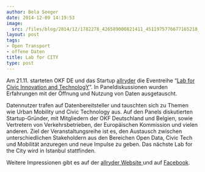 ```yaml
---
author: Bela Seeger
date: 2014-12-09 14:19:53
image:
  src: /files/blog/2014/12/1782278_426589000821411_4511975776677165218_o-415x276.jpg
layout: post
tags:
- Open Transport
- offene Daten
title: Lab for CITY
type: post
---
```


Am 21.11. starteten OKF DE und das Startup [allryder](http://www.allryder.com/) die Eventreihe “[Lab for Civic Innovation and TechnologY](http://labforcity.org/)”. In Paneldiskussionen wurden Erfahrungen mit der Öffnung und Nutzung von Daten ausgetauscht.

Datennutzer trafen auf Datenbereitsteller und tauschten sich zu Themen wie Urban Mobility und Civic Technology aus. Auf den Panels diskutierten Startup-Gründer, mit Mitgliedern der OKF Deutschland und Belgien, sowie Vertretern von Verkehrsbetrieben, der Europäischen Kommission und vielen anderen. Ziel der Veranstaltungsreihe ist es, den Austausch zwischen unterschiedlichen Stakeholdern aus den Bereichen Open Data, Civic Tech und Mobilität anzuregen und neue Impulse zu geben. Das nächste Lab for the City wird in Istanbul stattfinden.

Weitere Impressionen gibt es auf der [allryder Website ](http://www.allryder.com/lab-city-retrospective/)und auf [Facebook](https://www.facebook.com/media/set/?set=a.426588534154791.1073741837.275692779244368&type=3).